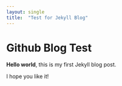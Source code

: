 ```yaml
---
layout: single
title:  "Test for Jekyll Blog"
---
```


# Github Blog Test

**Hello world**, this is my first Jekyll blog post.

I hope you like it!
